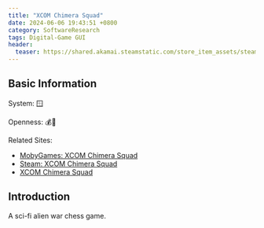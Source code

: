 ```yaml
---
title: "XCOM Chimera Squad"
date: 2024-06-06 19:43:51 +0800
category: SoftwareResearch
tags: Digital-Game GUI
header:
  teaser: https://shared.akamai.steamstatic.com/store_item_assets/steam/apps/882100/header.jpg?t=1603903072
---
```


## Basic Information

System: 🪟

Openness: 💰📕

Related Sites:

* [MobyGames: XCOM Chimera Squad](https://www.mobygames.com/game/144869/xcom-chimera-squad/)
* [Steam: XCOM Chimera Squad](https://store.steampowered.com/app/882100/XCOM_Chimera_Squad/)
* [XCOM Chimera Squad](https://www.xcom.com/chimera-squad/)

## Introduction

A sci-fi alien war chess game.
